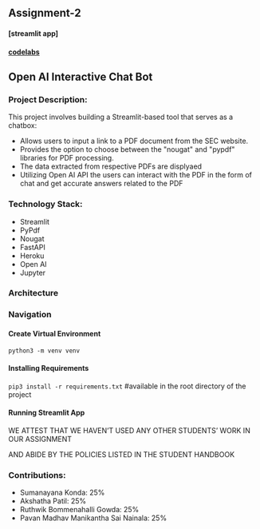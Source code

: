 ## Assignment-2

#### [streamlit app]

#### [codelabs](https://codelabs-preview.appspot.com/?file_id=1k9h6G5z1DkXoStdQyCTC3ZMsNPTBl2wp-AFMHDoi1es#0)

## Open AI Interactive Chat Bot

### Project Description:
This project involves building a Streamlit-based tool that serves as a chatbox:

- Allows users to input a link to a PDF document from the SEC website.
- Provides the option to choose between the "nougat" and "pypdf" libraries for PDF processing.
- The data extracted from respective PDFs are displyaed
- Utilizing Open AI API the users can interact with the PDF in the form of chat and get accurate answers related to the PDF

### Technology Stack:
- Streamlit
- PyPdf
- Nougat
- FastAPI
- Heroku
- Open AI
- Jupyter

### Architecture


### Navigation


#### Create Virtual Environment

`python3 -m venv venv`

#### Installing Requirements 

`pip3 install -r requirements.txt`     #available in the root directory of the project

#### Running Streamlit App


WE ATTEST THAT WE HAVEN’T USED ANY OTHER STUDENTS’ WORK IN OUR ASSIGNMENT

AND ABIDE BY THE POLICIES LISTED IN THE STUDENT HANDBOOK

 ### Contributions: 

- Sumanayana Konda: 25% 
- Akshatha Patil: 25% 
- Ruthwik Bommenahalli Gowda: 25%
- Pavan Madhav Manikantha Sai Nainala: 25% 
